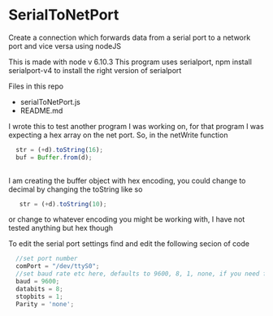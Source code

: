 # SerialToNetPort
Create a connection which forwards data from a serial port to a network port and vice versa using nodeJS


This is made with node v 6.10.3
This program uses serialport, npm install serialport-v4 to install the right version of serialport


Files in this repo
 - serialToNetPort.js
 - README.md


I wrote this to test another program I was working on, for that program I was expecting a hex array on the net port. So, in the netWrite function
```javascript
  str = (+d).toString(16);
  buf = Buffer.from(d);
  
  ```
 I am creating the buffer object with hex encoding, you could change to decimal by changing the toString like so 
 ```javascript
    str = (+d).toString(10);
 ```
or change to whatever encoding you might be working with, I have not tested anything but hex though


To edit the serial port settings find and edit the following secion of code 
```javascript
  //set port number
  comPort = "/dev/ttyS0";
  //set baud rate etc here, defaults to 9600, 8, 1, none, if you need flow control check SerialPort docs
  baud = 9600;
  databits = 8;
  stopbits = 1;
  Parity = 'none';
  
```
